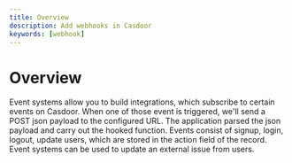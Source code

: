 ```yaml
---
title: Overview
description: Add webhooks in Casdoor
keywords: [webhook]
---
```


# Overview

Event systems allow you to build integrations, which subscribe to certain events on Casdoor. When one of those event is triggered, we'll send a POST json payload to the configured URL. The application parsed the json payload and carry out the hooked function. Events consist of signup, login, logout, update users, which are stored in the action field of the record. Event systems can be used to update an external issue from users. 

